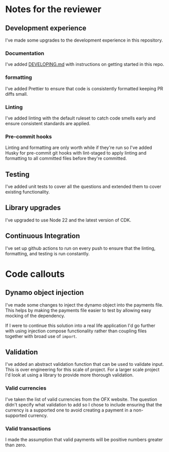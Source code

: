 # Notes for the reviewer

## Development experience

I've made some upgrades to the development experience in this repository.

### Documentation

I've added [DEVELOPING.md](developing.md) with instructions on getting started in this repo.

### formatting

I've added Prettier to ensure that code is consistently formatted keeping PR diffs small.

### Linting

I've added linting with the default ruleset to catch code smells early and ensure consistent standards are applied.

### Pre-commit hooks

Linting and formatting are only worth while if they're run so I've added Husky for pre-commit git hooks with lint-staged to apply linting and formatting to all committed files before they're committed.

## Testing

I've added unit tests to cover all the questions and extended them to cover existing functionality.

## Library upgrades

I've upgraded to use Node 22 and the latest version of CDK.

## Continuous Integration

I've set up github actions to run on every push to ensure that the linting, formatting, and testing is run constantly.

# Code callouts

## Dynamo object injection

I've made some changes to inject the dynamo object into the payments file. This helps by making the payments file easier to test by allowing easy mocking of the dependency.

If I were to continue this solution into a real life application I'd go further with using injection compose functionality rather than coupling files together with broad use of `import`.

## Validation

I've added an abstract validation function that can be used to validate input. This is over engineering for this scale of project. For a larger scale project I'd look at using a library to provide more thorough validation.

### Valid currencies

I've taken the list of valid currencies from the OFX website. The question didn't specify what validation to add so I chose to include ensuring that the currency is a supported one to avoid creating a payment in a non-supported currency.

### Valid transactions

I made the assumption that valid payments will be positive numbers greater than zero.
